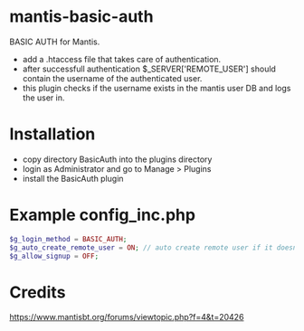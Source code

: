# mantis-basic-auth
BASIC AUTH for Mantis.

* add a .htaccess file that takes care of authentication.
* after successfull authentication $_SERVER['REMOTE_USER'] should 
contain the username of the authenticated user.
* this plugin checks if the username exists in the mantis user DB 
and logs the user in.

# Installation
* copy directory BasicAuth into the plugins directory
* login as Administrator and go to Manage > Plugins
* install the BasicAuth plugin

# Example config_inc.php
```php
$g_login_method = BASIC_AUTH;
$g_auto_create_remote_user = ON; // auto create remote user if it doesn't exist in mantis DB
$g_allow_signup = OFF;
```

# Credits
https://www.mantisbt.org/forums/viewtopic.php?f=4&t=20426
